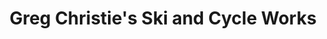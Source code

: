---
title: "Greg Christie's Ski and Cycle Works"
url: /chelsea/greg-christies-ski-and-cycle-works/
shop: Sport
---
